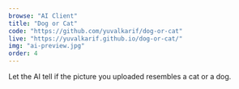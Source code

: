 ```yaml
---
browse: "AI Client"
title: "Dog or Cat"
code: "https://github.com/yuvalkarif/dog-or-cat"
live: "https://yuvalkarif.github.io/dog-or-cat/"
img: "ai-preview.jpg"
order: 4
---
```


Let the AI tell if the picture you uploaded resembles a cat or a dog.

